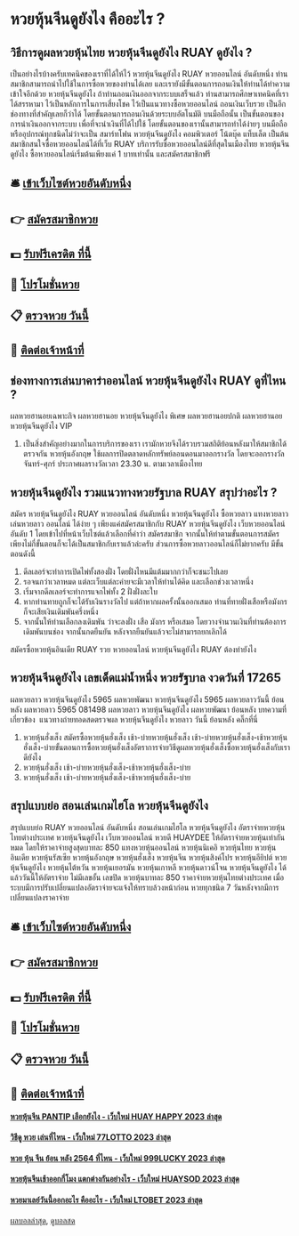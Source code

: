 # หวยหุ้นจีนดูยังไง คืออะไร ?
## วิธีการดูผลหวยหุ้นไทย หวยหุ้นจีนดูยังไง RUAY ดูยังไง ?
เป็นอย่างไรบ้างครับเทคนิคของเราที่ได้ให้ไว้ หวยหุ้นจีนดูยังไง RUAY หวยออนไลน์ อันดับหนึ่ง ท่านสมาชิกสามารถนำไปใช้ในการซื้อหวยของท่านได้เลย และเรายังมีขั้นตอนการถอนเงินให้ท่านได้ทำความเข้าใจอีกด้วย หวยหุ้นจีนดูยังไง ถ้าท่านถอนเงินออกจากระบบเสร็จแล้ว ท่านสามารถศึกษาเทคนิคที่เราได้สรรหามา ไว้เป็นหลักการในการเสี่ยงโชค ไว้เป็นแนวทางซื้อหวยออนไลน์
ถอนเงินเว็บรวย เป็นอีกช่องทางที่สำคัญเลยก็ว่าได้ โดยขั้นตอนการถอนเงินด้วยระบบอัตโนมัติ บนมือถือนั้น เป็นขั้นตอนของการนำเงินออกจากระบบ เพื่อที่จะนำเงินที่ได้ไปใช้ โดยขั้นตอนของเรานั้นสามารถทำได้ง่ายๆ บนมือถือ หรืออุปกรณ์ทุกชนิดไม่ว่าจะเป็น สมาร์ทโฟน หวยหุ้นจีนดูยังไง คอมพิวเตอร์ โน้ตบุ๊ค แท็บเล็ต เป็นต้น สมาชิกสนใจซื้อหวยออนไลน์ได้ที่เว็บ RUAY บริการรับซื้อหวยออนไลน์ดีที่สุดในเมืองไทย หวยหุ้นจีนดูยังไง ซื้อหวยออนไลน์เริ่มต้นเพียงแค่ 1 บาทเท่านั้น และสมัครสมาชิกฟรี

## 🛎 [เข้าเว็บไซต์หวยอันดับหนึ่ง](https://bit.ly/3BG5bNw)
## 👉 [สมัครสมาชิกหวย](https://bit.ly/3BG5bNw)
## 💵 [รับฟรีเครดิต ที่นี้](https://bit.ly/3C3mvgS)
## 👑 [โปรโมชั่นหวย](https://bit.ly/3C3mvgS)
## 📋 [ตรวจหวย วันนี้](https://bit.ly/3C3mvgS)
## 📱 [ติดต่อเจ้าหน้าที่](https://bit.ly/3C3mvgS)

## ช่องทางการเล่นบาคาร่าออนไลน์ หวยหุ้นจีนดูยังไง RUAY ดูที่ไหน ?
ผลหวยฮานอยเฉพาะกิจ
ผลหวยฮานอย หวยหุ้นจีนดูยังไง พิเศษ
ผลหวยฮานอยปกติ
ผลหวยฮานอย หวยหุ้นจีนดูยังไง VIP
1. เป็นสิ่งสำคัญอย่างมากในการบริการของเรา เรามักหวยจึงได้รวบรวมสถิติย้อนหลังมาให้สมาชิกได้ตรวจกัน หวยหุ้นอังกฤษ ใช้ผลการปิดตลาดหลักทรัพย์ลอนดอนมาออกรางวัล โดยจะออกรางวัล จันทร์-ศุกร์ ประกาศผลรางวัลเวลา 23.30 น. ตามเวลาเมืองไทย

## หวยหุ้นจีนดูยังไง รวมแนวทางหวยรัฐบาล RUAY สรุปว่าอะไร ?
สมัคร หวยหุ้นจีนดูยังไง RUAY หวยออนไลน์ อันดับหนึ่ง หวยหุ้นจีนดูยังไง ซื้อหวยลาว แทงหวยลาว เล่นหวยลาว ออนไลน์ ได้ง่าย ๆ เพียงแค่สมัครสมาชิกกับ RUAY หวยหุ้นจีนดูยังไง เว็บหวยออนไลน์อันดับ 1 โดยเข้าไปที่หน้าเว็บไซต์แล้วเลือกที่คำว่า สมัครสมาชิก จากนั้นให้ทำตามขั้นตอนการสมัครเพียงไม่กี่ขั้นตอนก็จะได้เป็นสมาชิกกับเราแล้วล่ะครับ ส่วนการซื้อหวยลาวออนไลน์ก็ไม่ยากครับ มีขั้นตอนดังนี้
1. ดีลเลอร์จะทำการเปิดไพ่ทั้งสองฝั่ง โดยฝั่งไหนมีแต้มมากกว่าก็จะชนะไปเลย
2. รอจนกว่าเวลาหมด แต่ละเว็บแต่ละค่ายจะมีเวลาให้ท่านได้คิด และเลือกช่วงเวลาหนึ่ง
3. เริ่มจากดีลเลอร์จะทำการแจกไพ่ทั้ง 2 ฝั่งฝั่งละใบ
4. หากท่านทายถูกก็จะได้รับเงินรางวัลไป แต่ถ้าหากผลครั้งนั้นออกเสมอ ท่านที่ทายฝั่งเสือหรือมังกรก็จะเสียเงินเดิมพันครึ่งหนึ่ง
5. จากนั้นให้ท่านเลือกลงเดิมพัน ว่าจะลงฝั่ง เสือ มังกร หรือเสมอ โดยวางจำนวนเงินที่ท่านต้องการเดิมพันบนช่อง จากนั้นกดยืนยัน หลังจากยืนยันแล้วจะไม่สามารถยกเลิกได้

สมัครซื้อหวยหุ้นอินเดีย RUAY รวย หวยออนไลน์ หวยหุ้นจีนดูยังไง RUAY ต้องทำยังไง

## หวยหุ้นจีนดูยังไง เลขเด็ดแม่น้ำหนึ่ง หวยรัฐบาล งวดวันที่ 17265
ผลหวยลาว หวยหุ้นจีนดูยังไง 5965 ผลหวยพัฒนา หวยหุ้นจีนดูยังไง 5965 ผลหวยลาววันนี้ ย้อนหลัง
ผลหวยลาว 5965 081498
 ผลหวยลาว หวยหุ้นจีนดูยังไง ผลหวยพัฒนา ย้อนหลัง 
บทความที่เกี่ยวข้อง
 แนวทางถ่ายทอดสดตรวจผล หวยหุ้นจีนดูยังไง หวยลาว วันนี้ ย้อนหลัง คลิ๊กที่นี่  
1. หวยหุ้นฮั่งเส็ง สมัครซื้อหวยหุ้นฮั่งเส็ง เช้า-บ่ายหวยหุ้นฮั่งเส็ง เช้า-บ่ายหวยหุ้นฮั่งเส็ง-เช้าหวยหุ้นฮั่งเส็ง-บ่ายขั้นตอนการซื้อหวยหุ้นฮั่งเส็งอัตราการจ่ายวิธีดูผลหวยหุ้นฮั่งเส็งซื้อหวยหุ้นฮั่งเส็งกับเราดียังไง
2. หวยหุ้นฮั่งเส็ง เช้า-บ่ายหวยหุ้นฮั่งเส็ง-เช้าหวยหุ้นฮั่งเส็ง-บ่าย
3. หวยหุ้นฮั่งเส็ง เช้า-บ่ายหวยหุ้นฮั่งเส็ง-เช้าหวยหุ้นฮั่งเส็ง-บ่าย

## สรุปแบบย่อ สอนเล่นเกมไฮโล หวยหุ้นจีนดูยังไง
สรุปแบบย่อ RUAY หวยออนไลน์ อันดับหนึ่ง สอนเล่นเกมไฮโล หวยหุ้นจีนดูยังไง อัตราจ่ายหวยหุ้นไทยต่างประเทศ หวยหุ้นจีนดูยังไง เว็บหวยออนไลน์ หวยดี HUAYDEE ให้อัตราจ่ายหวยหุ้นเท่ากันหมด โดยให้ราคาจ่ายสูงสุดบาทละ 850
แทงหวยหุ้นออนไลน์ หวยหุ้นนิเคอิ หวยหุ้นไทย หวยหุ้นอินเดีย หวยหุ้นรัสเซีย หวยหุ้นอังกฤษ หวยหุ้นฮั่งเส็ง หวยหุ้นจีน หวยหุ้นสิงค์โปร หวยหุ้นอียิปต์ หวยหุ้นจีนดูยังไง หวยหุ้นไต้หวัน หวยหุ้นเยอรมัน หวยหุ้นเกาหลี หวยหุ้นดาวน์โจน หวยหุ้นจีนดูยังไง ได้แล้ววันนี้ให้อัตราจ่าย ไม่มีเลขอั้น เลขปิด หวยหุ้นบาทละ 850
ราคาจ่ายหวยหุ้นไทยต่างประเทศ
เมื่อระบบมีการปรับเปลี่ยนแปลงอัตราจ่ายจะแจ้งให้ทราบล้วงหน้าก่อน หวยทุกชนิด 7 วันหลังจากมีการเปลี่ยนแปลงราคาจ่าย

## 🛎 [เข้าเว็บไซต์หวยอันดับหนึ่ง](https://bit.ly/3BG5bNw)
## 👉 [สมัครสมาชิกหวย](https://bit.ly/3BG5bNw)
## 💵 [รับฟรีเครดิต ที่นี้](https://bit.ly/3C3mvgS)
## 👑 [โปรโมชั่นหวย](https://bit.ly/3C3mvgS)
## 📋 [ตรวจหวย วันนี้](https://bit.ly/3C3mvgS)
## 📱 [ติดต่อเจ้าหน้าที่](https://bit.ly/3C3mvgS)

#### [หวยหุ้นจีน PANTIP เลือกยังไง - เว็บใหม่ HUAY HAPPY 2023 ล่าสุด](https://atom.io/themes/หวยหุ้นจีน%20pantip%20เลือกยังไง%20-%20เว็บใหม่%20huay%20happy%202023%20ล่าสุด)
#### [วิธีดู หวย เล่นที่ไหน - เว็บใหม่ 77LOTTO 2023 ล่าสุด](https://atom.io/themes/วิธีดู%20หวย%20เล่นที่ไหน%20-%20เว็บใหม่%2077lotto%202023%20ล่าสุด)
#### [หวย หุ้น จีน ย้อน หลัง 2564 ที่ไหน - เว็บใหม่ 999LUCKY 2023 ล่าสุด](https://atom.io/themes/หวย%20หุ้น%20จีน%20ย้อน%20หลัง%202564%20ที่ไหน%20-%20เว็บใหม่%20999lucky%202023%20ล่าสุด)
#### [หวยหุ้นจีนเช้าออกกี่โมง แตกต่างกันอย่างไร - เว็บใหม่ HUAYSOD 2023 ล่าสุด](https://atom.io/themes/หวยหุ้นจีนเช้าออกกี่โมง%20แตกต่างกันอย่างไร%20-%20เว็บใหม่%20huaysod%202023%20ล่าสุด)
#### [หวยมาเลย์วันนี้ออกอะไร คืออะไร - เว็บใหม่ LTOBET 2023 ล่าสุด](https://atom.io/themes/หวยมาเลย์วันนี้ออกอะไร%20คืออะไร%20-%20เว็บใหม่%20ltobet%202023%20ล่าสุด)

[ผลบอลล่าสุด](https://siamsport.tv "ผลบอลล่าสุด"), [ดูบอลสด](https://siamsport.tv/ดูบอลสด "ดูบอลสด")